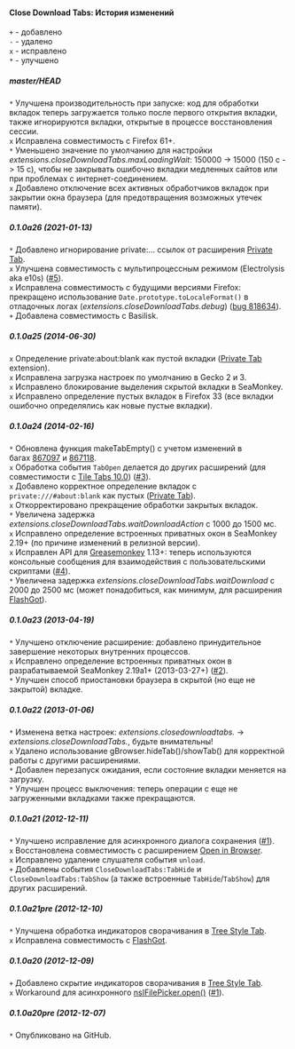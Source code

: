 ﻿#### Close Download Tabs: История изменений

`+` - добавлено<br>
`-` - удалено<br>
`x` - исправлено<br>
`*` - улучшено<br>

##### master/HEAD
`*` Улучшена производительность при запуске: код для обработки вкладок теперь загружается только после первого открытия вкладки, также игнорируются вкладки, открытые в процессе восстановления сессии.<br>
`x` Исправлена совместимость с Firefox 61+.<br>
`*` Уменьшено значение по умолчанию для настройки <em>extensions.closeDownloadTabs.maxLoadingWait</em>: 150000 -> 15000 (150 с -> 15 с), чтобы не закрывать ошибочно вкладки медленных сайтов или при проблемах с интернет-соединением.<br>
`x` Добавлено отключение всех активных обработчиков вкладок при закрытии окна браузера (для предотвращения возможных утечек памяти).<br>

##### 0.1.0a26 (2021-01-13)
`*` Добавлено игнорирование private:… ссылок от расширения <a href="https://addons.mozilla.org/addon/private-tab/">Private Tab</a>.<br>
`x` Улучшена совместимость с мультипроцессным режимом (Electrolysis aka e10s) (<a href="https://github.com/Infocatcher/Close_Download_Tabs/issues/5">#5</a>).<br>
`x` Исправлена совместимость с будущими версиями Firefox: прекращено использование `Date.prototype.toLocaleFormat()` в отладочных логах (<em>extensions.closeDownloadTabs.debug</em>) (<a href="https://bugzilla.mozilla.org/show_bug.cgi?id=818634">bug 818634</a>).<br>
`+` Добавлена совместимость с Basilisk.<br>

##### 0.1.0a25 (2014-06-30)
`x` Определение private:about:blank как пустой вкладки (<a href="https://addons.mozilla.org/addon/private-tab/">Private Tab</a> extension).<br>
`x` Исправлена загрузка настроек по умолчанию в Gecko 2 и 3.<br>
`x` Исправлено блокирование выделения скрытой вкладки в SeaMonkey.<br>
`x` Исправлено определение пустых вкладок в Firefox 33 (все вкладки ошибочно определялись как новые пустые вкладки).<br>

##### 0.1.0a24 (2014-02-16)
`*` Обновлена функция makeTabEmpty() с учетом изменений в багах <a href="https://bugzilla.mozilla.org/show_bug.cgi?id=867097">867097</a> и <a href="https://bugzilla.mozilla.org/show_bug.cgi?id=867118">867118</a>.<br>
`x` Обработка события `TabOpen` делается до других расширений (для совместимости с <a href="https://addons.mozilla.org/addon/tile-tabs/versions/10.0">Tile Tabs 10.0</a>) (<a href="https://github.com/Infocatcher/Close_Download_Tabs/issues/3">#3</a>).<br>
`x` Добавлено корректное определение вкладок с `private:///#about:blank` как пустых (<a href="https://addons.mozilla.org/addon/private-tab/">Private Tab</a>).<br>
`x` Откорректировано прекращение обработки закрытых вкладок.<br>
`*` Увеличена задержка <em>extensions.closeDownloadTabs.waitDownloadAction</em> с 1000 до 1500 мс.<br>
`x` Исправлено определение встроенных приватных окон в SeaMonkey 2.19+ (по причине изменений в релизной версии).<br>
`x` Исправлен API для <a href="https://addons.mozilla.org/addon/greasemonkey/">Greasemonkey</a> 1.13+: теперь используются консольные сообщения для взаимодействия с пользовательскими скриптами (<a href="https://github.com/Infocatcher/Close_Download_Tabs/issues/4">#4</a>).<br>
`*` Увеличена задержка <em>extensions.closeDownloadTabs.waitDownload</em> с 2000 до 2500 мс (может понадобиться, как минимум, для расширения <a href="https://addons.mozilla.org/addon/flashgot/">FlashGot</a>).<br>

##### 0.1.0a23 (2013-04-19)
`*` Улучшено отключение расширение: добавлено принудительное завершение некоторых внутренних процессов.<br>
`x` Исправлено определение встроенных приватных окон в разрабатываемой SeaMonkey 2.19a1+ (2013-03-27+) (<a href="https://github.com/Infocatcher/Close_Download_Tabs/issues/2">#2</a>).<br>
`*` Улучшен способ приостановки браузера в скрытой (но еще не закрытой) вкладке.<br>

##### 0.1.0a22 (2013-01-06)
`*` Изменена ветка настроек: <em>extensions.closedownloadtabs.</em> -> <em>extensions.closeDownloadTabs.</em>, будьте внимательны!<br>
`x` Удалено использование gBrowser.hideTab()/showTab() для корректной работы с другими расширениями.<br>
`*` Добавлен перезапуск ожидания, если состояние вкладки меняется на загрузку.<br>
`*` Улучшен процесс выключения: теперь операции с еще не загруженными вкладками также прекращаются.<br>

##### 0.1.0a21 (2012-12-11)
`*` Улучшено исправление для асинхронного диалога сохранения (<a href="https://github.com/Infocatcher/Close_Download_Tabs/issues/1">#1</a>).<br>
`x` Восстановлена совместимость с расширением <a href="https://addons.mozilla.org/addon/open-in-browser/">Open in Browser</a>.<br>
`x` Исправлено удаление слушателя события `unload`.<br>
`+` Добавлены события `CloseDownloadTabs:TabHide` и `CloseDownloadTabs:TabShow` (а также встроенные `TabHide`/`TabShow`) для других расширений.<br>

##### 0.1.0a21pre (2012-12-10)
`*` Улучшена обработка индикаторов сворачивания в <a href="https://addons.mozilla.org/addon/tree-style-tab/">Tree Style Tab</a>.<br>
`x` Исправлена совместимость с <a href="https://addons.mozilla.org/addon/flashgot/">FlashGot</a>.<br>

##### 0.1.0a20 (2012-12-09)
`+` Добавлено скрытие индикаторов сворачивания в <a href="https://addons.mozilla.org/addon/tree-style-tab/">Tree Style Tab</a>.<br>
`x` Workaround для асинхронного <a href="https://developer.mozilla.org/en-US/docs/XPCOM_Interface_Reference/nsIFilePicker#open()">nsIFilePicker.open()</a> (<a href="https://github.com/Infocatcher/Close_Download_Tabs/issues/1">#1</a>).<br>

##### 0.1.0a20pre (2012-12-07)
`*` Опубликовано на GitHub.<br>